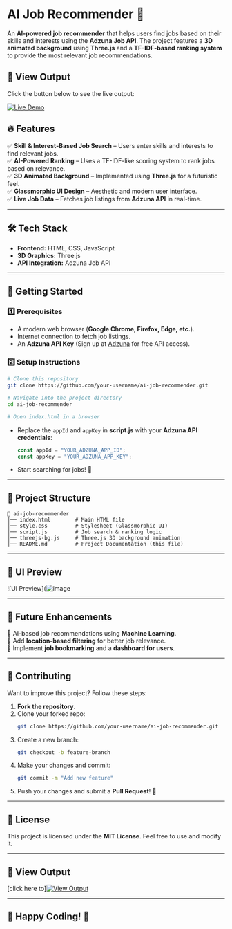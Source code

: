

# AI Job Recommender 🚀

An **AI-powered job recommender** that helps users find jobs based on their skills and interests using the **Adzuna Job API**. The project features a **3D animated background** using **Three.js** and a **TF-IDF-based ranking system** to provide the most relevant job recommendations.
## 🌟 View Output  

Click the button below to see the live output:  

<a href="https://glathika.github.io/AI_Based_Job_Match/" target="_blank">
    <img src="https://img.shields.io/badge/🚀 LIVE DEMO-FF5733?style=for-the-badge&logo=google-chrome&logoColor=white" alt="Live Demo"/>
</a>



## 🔥 Features

✅ **Skill & Interest-Based Job Search** – Users enter skills and interests to find relevant jobs.  
✅ **AI-Powered Ranking** – Uses a TF-IDF-like scoring system to rank jobs based on relevance.  
✅ **3D Animated Background** – Implemented using **Three.js** for a futuristic feel.  
✅ **Glassmorphic UI Design** – Aesthetic and modern user interface.  
✅ **Live Job Data** – Fetches job listings from **Adzuna API** in real-time.  

---

## 🛠️ Tech Stack

- **Frontend:** HTML, CSS, JavaScript  
- **3D Graphics:** Three.js  
- **API Integration:** Adzuna Job API  

---

## 🚀 Getting Started

### 1️⃣ Prerequisites
- A modern web browser (**Google Chrome, Firefox, Edge, etc.**).
- Internet connection to fetch job listings.
- An **Adzuna API Key** (Sign up at [Adzuna](https://www.adzuna.com) for free API access).

### 2️⃣ Setup Instructions
```bash
# Clone this repository
git clone https://github.com/your-username/ai-job-recommender.git

# Navigate into the project directory
cd ai-job-recommender

# Open index.html in a browser
```
- Replace the `appId` and `appKey` in **script.js** with your **Adzuna API credentials**:
  ```javascript
  const appId = "YOUR_ADZUNA_APP_ID";
  const appKey = "YOUR_ADZUNA_APP_KEY";
  ```
- Start searching for jobs! 🚀

---

## 📂 Project Structure
```
📁 ai-job-recommender
│── index.html        # Main HTML file
│── style.css         # Stylesheet (Glassmorphic UI)
│── script.js         # Job search & ranking logic
│── threejs-bg.js     # Three.js 3D background animation
│── README.md         # Project Documentation (this file)
```

---

## 🎨 UI Preview
![UI Preview](![image](https://github.com/user-attachments/assets/45b0fff7-092a-4966-895a-ca103d56d634)

---

## 🎯 Future Enhancements

🔹 AI-based job recommendations using **Machine Learning**.  
🔹 Add **location-based filtering** for better job relevance.  
🔹 Implement **job bookmarking** and a **dashboard for users**.  

---

## 🤝 Contributing

Want to improve this project? Follow these steps:

1. **Fork the repository**.
2. Clone your forked repo:
   ```bash
   git clone https://github.com/your-username/ai-job-recommender.git
   ```
3. Create a new branch:
   ```bash
   git checkout -b feature-branch
   ```
4. Make your changes and commit:
   ```bash
   git commit -m "Add new feature"
   ```
5. Push your changes and submit a **Pull Request**! 🚀

---

## 📜 License

This project is licensed under the **MIT License**. Feel free to use and modify it.

---
## 🌟 View Output

[click here to][![View Output](https://img.shields.io/badge/VIEW-OUTPUT-green?style=for-the-badge)]( https://glathika.github.io/AI_Based_Job_Match/)

---
## 🚀 Happy Coding! 🎯





